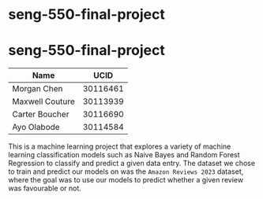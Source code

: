 # seng-550-final-project

# seng-550-final-project

| Name            | UCID     |
|-----------------|----------|
| Morgan Chen     | 30116461 |
| Maxwell Couture | 30113939 |
| Carter Boucher  | 30116690 |
| Ayo Olabode     | 30114584 |

This is a machine learning project that explores a variety of machine learning classification models such as Naive Bayes and Random Forest Regression to classify and predict a given data entry. The dataset we chose to train and predict our models on was the `Amazon Reviews 2023`  dataset, where the goal was to use our models to predict whether a given review was favourable or not.